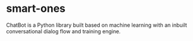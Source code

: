 # smart-ones
ChatBot is a Python library built based on machine learning with an inbuilt conversational dialog flow and training engine. 

